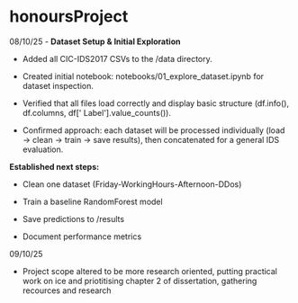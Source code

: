 # honoursProject

08/10/25 - **Dataset Setup & Initial Exploration**

- Added all CIC-IDS2017 CSVs to the /data directory.

- Created initial notebook: notebooks/01_explore_dataset.ipynb for dataset inspection.

- Verified that all files load correctly and display basic structure (df.info(), df.columns, df[' Label'].value_counts()).

- Confirmed approach: each dataset will be processed individually (load → clean → train → save results), then concatenated for a general IDS evaluation.

**Established next steps:**

- Clean one dataset (Friday-WorkingHours-Afternoon-DDos)

- Train a baseline RandomForest model

- Save predictions to /results

- Document performance metrics

09/10/25
- Project scope altered to be more research oriented, 
putting practical work on ice and priotitising chapter 2 of dissertation,
gathering recources and research
